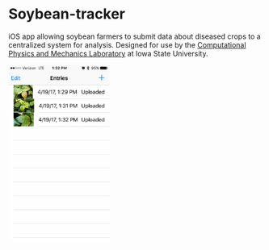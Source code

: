 # Soybean-tracker
iOS app allowing soybean farmers to submit data about diseased crops to a centralized system for analysis. Designed for use by the [Computational Physics and Mechanics Laboratory](https://www.me.iastate.edu/bglab/baskar-ganapathysubramanian/) at Iowa State University.

<img src="./soybean_tracker.gif" alt="drawing" width="200"/>
